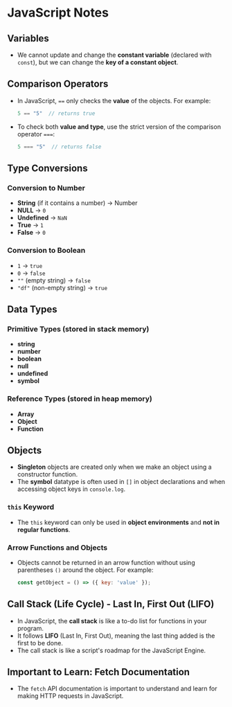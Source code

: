 # JavaScript Notes

## Variables
- We cannot update and change the **constant variable** (declared with `const`), but we can change the **key of a constant object**.

## Comparison Operators
- In JavaScript, `==` only checks the **value** of the objects. For example:
    ```javascript
    5 == "5"  // returns true
    ```
- To check both **value and type**, use the strict version of the comparison operator `===`:
    ```javascript
    5 === "5"  // returns false
    ```

## Type Conversions

### Conversion to Number
- **String** (if it contains a number) → Number
- **NULL** → `0`
- **Undefined** → `NaN`
- **True** → `1`
- **False** → `0`

### Conversion to Boolean
- `1` → `true`
- `0` → `false`
- `""` (empty string) → `false`
- `"df"` (non-empty string) → `true`

## Data Types
### Primitive Types (stored in stack memory)
- **string**
- **number**
- **boolean**
- **null**
- **undefined**
- **symbol**

### Reference Types (stored in heap memory)
- **Array**
- **Object**
- **Function**

## Objects
- **Singleton** objects are created only when we make an object using a constructor function.
- The **symbol** datatype is often used in `[]` in object declarations and when accessing object keys in `console.log`.

### `this` Keyword
- The `this` keyword can only be used in **object environments** and **not in regular functions**.

### Arrow Functions and Objects
- Objects cannot be returned in an arrow function without using parentheses `()` around the object. For example:
    ```javascript
    const getObject = () => ({ key: 'value' });
    ```

## Call Stack (Life Cycle) - Last In, First Out (LIFO)
- In JavaScript, the **call stack** is like a to-do list for functions in your program.
- It follows **LIFO** (Last In, First Out), meaning the last thing added is the first to be done.
- The call stack is like a script's roadmap for the JavaScript Engine.

## Important to Learn: Fetch Documentation
- The `fetch` API documentation is important to understand and learn for making HTTP requests in JavaScript.

